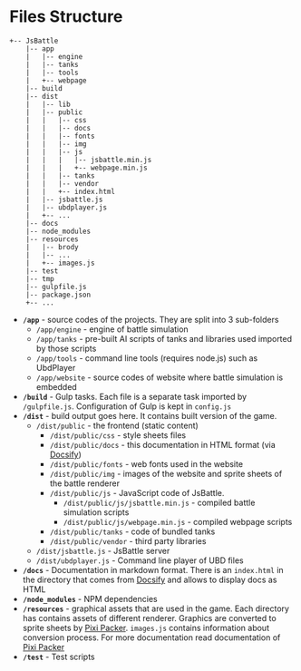 # Files Structure

```
+-- JsBattle
    |-- app
    |   |-- engine
    |   |-- tanks
    |   |-- tools
    |   +-- webpage
    |-- build
    |-- dist
    |   |-- lib
    |   |-- public
    |   |   |-- css
    |   |   |-- docs
    |   |   |-- fonts
    |   |   |-- img
    |   |   |-- js
    |   |   |   |-- jsbattle.min.js
    |   |   |   +-- webpage.min.js
    |   |   |-- tanks
    |   |   |-- vendor
    |   |   +-- index.html
    |   |-- jsbattle.js
    |   |-- ubdplayer.js
    |   +-- ...
    |-- docs
    |-- node_modules
    |-- resources
    |   |-- brody
    |   |-- ...
    |   +-- images.js
    |-- test
    |-- tmp
    |-- gulpfile.js
    |-- package.json
    +-- ...

```

* **`/app`** - source codes of the projects. They are split into 3 sub-folders
  * `/app/engine` - engine of battle simulation
  * `/app/tanks` - pre-built AI scripts of tanks and libraries used imported by those scripts
  * `/app/tools` - command line tools (requires node.js) such as UbdPlayer
  * `/app/website` - source codes of website where battle simulation is embedded
* **`/build`** - Gulp tasks. Each file is a separate task imported by `/gulpfile.js`. Configuration of Gulp is kept in `config.js`
* **`/dist`** - build output goes here. It contains built version of the game.
  * `/dist/public` - the frontend (static content)
    * `/dist/public/css` - style sheets files
    * `/dist/public/docs` - this documentation in HTML format (via [Docsify](https://docsify.js.org/))
    * `/dist/public/fonts` - web fonts used in the website
    * `/dist/public/img` - images of the website and sprite sheets of the battle renderer
    * `/dist/public/js` - JavaScript code of JsBattle.
      * `/dist/public/js/jsbattle.min.js` - compiled battle simulation scripts
      * `/dist/public/js/webpage.min.js` - compiled webpage scripts
    * `/dist/public/tanks` - code of bundled tanks
    * `/dist/public/vendor` - third party libraries
  * `/dist/jsbattle.js` - JsBattle server
  * `/dist/ubdplayer.js` - Command line player of UBD files
* **`/docs`** - Documentation in markdown format. There is an `index.html` in the directory that comes from [Docsify](https://docsify.js.org/) and allows to display docs as HTML
* **`/node_modules`** - NPM dependencies
* **`/resources`** -  graphical assets that are used in the game. Each directory has contains assets of different renderer. Graphics are converted to sprite sheets by [Pixi Packer](https://github.com/gamevy/pixi-packer). ``images.js`` contains information about conversion process. For more documentation read documentation of [Pixi Packer](https://github.com/gamevy/pixi-packer)
* **`/test`** - Test scripts
